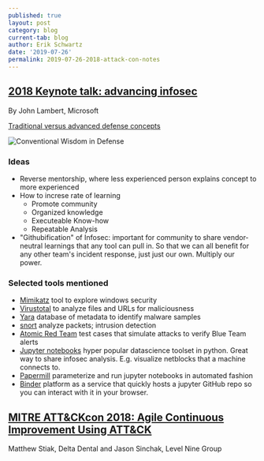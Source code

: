 ```yaml
---
published: true
layout: post
category: blog
current-tab: blog
author: Erik Schwartz
date: '2019-07-26'
permalink: 2019-07-26-2018-attack-con-notes
---
```


## [2018 Keynote talk: advancing infosec](https://www.youtube.com/watch?v=yslLIqfOKCU&list=PLkTApXQou_8JrhtrFDfAskvMqk97Yu2S2&index=2&t=0s)

By John Lambert, Microsoft 

[Traditional versus advanced defense concepts](https://youtu.be/yslLIqfOKCU?list=PLkTApXQou_8JrhtrFDfAskvMqk97Yu2S2&t=246)

![Conventional Wisdom in Defense]({{site.baseurl}}/_posts/Screen%20Shot%202019-07-26%20at%2010.51.26%20AM.png)

### Ideas

- Reverse mentorship, where less experienced person explains concept to more experienced 
- How to increse rate of learning
	- Promote community
	- Organized knowledge
	- Executeable Know-how
    - Repeatable Analysis
- "Githubification" of Infosec: important for community to share vendor-neutral learnings that any tool can pull in. So that we can all benefit for any other team's incident response, just just our own. Multiply our power.


### Selected tools mentioned

- [Mimikatz](https://github.com/gentilkiwi/mimikatz) tool to explore windows security
- [Virustotal](https://www.virustotal.com/gui/home/upload) to analyze files and URLs for maliciousness
- [Yara](https://virustotal.github.io/yara/) database of metadata to identify malware samples
- [snort](https://www.snort.org/) analyze packets; intrusion detection
- [Atomic Red Team](https://github.com/redcanaryco/atomic-red-team) test cases that simulate attacks to verify Blue Team alerts
- [Jupyter notebooks](https://jupyter.org/) hyper popular datascience toolset in python. Great way to share infosec analysis. E.g. visualize netblocks that a machine connects to.
- [Papermill](https://github.com/nteract/papermill) parameterize and run jupyter notebooks in automated fashion 
- [Binder](https://mybinder.org/) platform as a service that quickly hosts a jupyter GitHub repo so you can interact with it in your browser.

## [MITRE ATT&CKcon 2018: Agile Continuous Improvement Using ATT&CK](https://www.youtube.com/watch?v=Bgg6kZBzyhc&list=PLkTApXQou_8JrhtrFDfAskvMqk97Yu2S2&index=6)

Matthew Stiak, Delta Dental and Jason Sinchak, Level Nine Group


